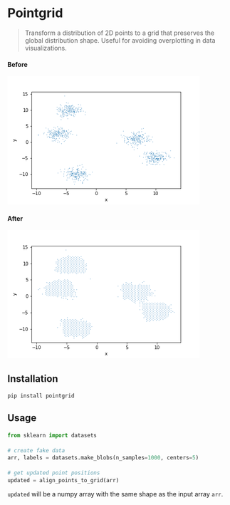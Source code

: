 # Pointgrid

> Transform a distribution of 2D points to a grid that preserves the global distribution shape. Useful for avoiding overplotting in data visualizations.

#### Before
![before](images/input.png 'before')

#### After
![after](images/output.png 'after')

## Installation

```bash
pip install pointgrid
```

## Usage

```python
from sklearn import datasets

# create fake data
arr, labels = datasets.make_blobs(n_samples=1000, centers=5)

# get updated point positions
updated = align_points_to_grid(arr)
```

`updated` will be a numpy array with the same shape as the input array `arr`.
